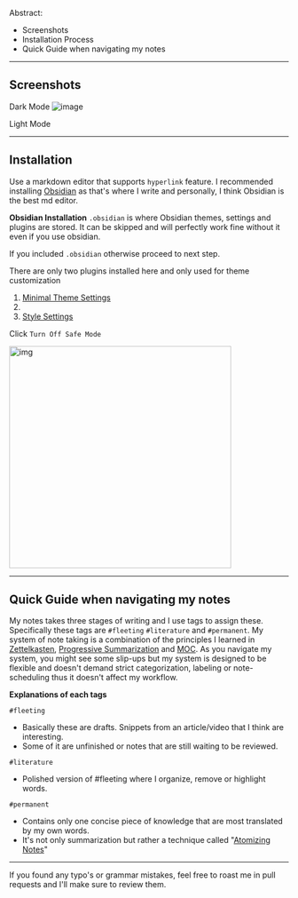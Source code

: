 Abstract:
- Screenshots
- Installation Process
- Quick Guide when navigating my notes

---
## Screenshots
Dark Mode
![image](https://user-images.githubusercontent.com/105108954/175243737-ea656a29-7057-4a95-aff8-9feaa0b78d51.png)

Light Mode


---
## Installation

Use a markdown editor that supports `hyperlink` feature. I recommended installing [Obsidian](https://obsidian.md) as that's where I write and personally, I think Obsidian is the best md editor. 

**Obsidian Installation**
`.obsidian` is where Obsidian themes, settings and plugins are stored. It can be skipped and will perfectly work fine without it even if you use obsidian.

If you included `.obsidian` otherwise proceed to next step.

There are only two plugins installed here and only used for theme customization

1. [Minimal Theme Settings](https://github.com/kepano/obsidian-minimal-settings)
2. 
3. [Style Settings](https://github.com/mgmeyers/obsidian-style-settings)

Click `Turn Off Safe Mode`

<img src="https://user-images.githubusercontent.com/105108954/175248747-9a4da87d-b65d-43b9-bbb2-4d363f0478d9.png" alt="img" width="400"/>



---

## Quick Guide when navigating my notes

My notes takes three stages of writing and I use tags to assign these. Specifically these tags are `#fleeting` `#literature` and `#permanent`. My system of note taking is a combination of the principles I learned in [Zettelkasten](https://en.wikipedia.org/wiki/Zettelkasten), [Progressive Summarization](https://fortelabs.co/blog/series/ps/) and [MOC](https://medium.com/@nickmilo22/in-what-ways-can-we-form-useful-relationships-between-notes-9b9ec46973c6). As you navigate my system, you might see some slip-ups but my system is designed to be flexible and doesn't demand strict categorization, labeling or note-scheduling thus it doesn't affect my workflow. 


**Explanations of each tags**

`#fleeting`
- Basically these are drafts. Snippets from an article/video that I think are interesting.
- Some of it are unfinished or notes that are still waiting to be reviewed.


`#literature`
- Polished version of #fleeting where I organize, remove or highlight words. 


`#permanent`
- Contains only one concise piece of knowledge that are most translated by my own words. 
- It's not only summarization but rather a technique called "[Atomizing Notes](https://neuron.zettel.page/atomic#:~:text=Zettelkasten%20notes%20are%20atomic%20and,idea%20and%20one%20idea%20only.)"


---



If you found any typo's or grammar mistakes, feel free to roast me in pull requests and I'll make sure to review them. 
